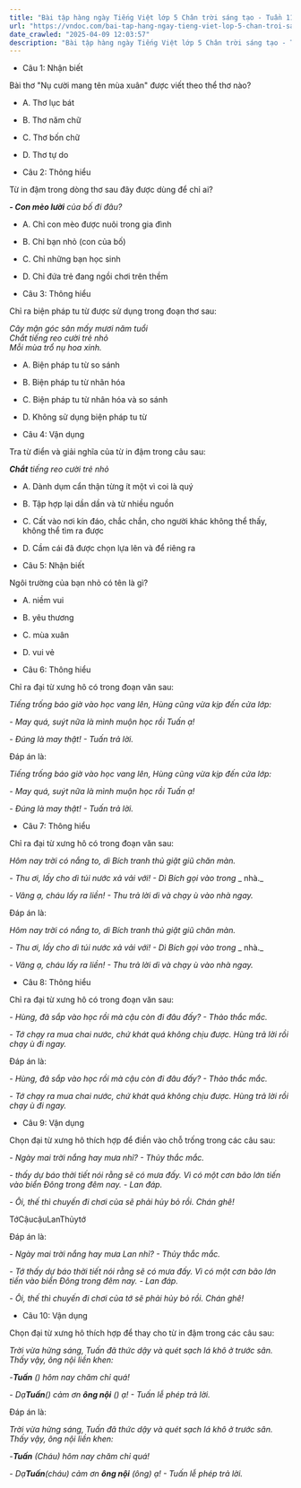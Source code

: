 ```yaml
---
title: "Bài tập hàng ngày Tiếng Việt lớp 5 Chân trời sáng tạo - Tuần 11 - Thứ 2 gồm các câu hỏi tổng hợp nội dung Đọc hiểu văn bản và Luyện từ và câu được học ở Tuần 11 trong chương trình Tiếng Việt lớp 5 Tập 1 Chân trời sáng tạo."
url: "https://vndoc.com/bai-tap-hang-ngay-tieng-viet-lop-5-chan-troi-sang-tao-tuan-11-thu-2-331326"
date_crawled: "2025-04-09 12:03:57"
description: "Bài tập hàng ngày Tiếng Việt lớp 5 Chân trời sáng tạo - Tuần 11 - Thứ 2 gồm các câu hỏi tổng hợp nội dung Đọc hiểu văn bản và Luyện từ và câu được học ở Tuần 11 trong chương trình Tiếng Việt lớp 5 Tập 1 Chân trời sáng tạo."
---
```


* Câu 1:  Nhận biết

Bài thơ "Nụ cười mang tên mùa xuân" được viết theo thể thơ nào?

  * A. Thơ lục bát 
  * B. Thơ năm chữ 
  * C. Thơ bốn chữ 
  * D. Thơ tự do 



* Câu 2:  Thông hiểu

Từ in đậm trong dòng thơ sau đây được dùng để chỉ ai?

_**\- Con mèo lười** của bố đi đâu?_

  * A. Chỉ con mèo được nuôi trong gia đình 
  * B. Chỉ bạn nhỏ (con của bố) 
  * C. Chỉ những bạn học sinh 
  * D. Chỉ đứa trẻ đang ngồi chơi trên thềm 



* Câu 3:  Thông hiểu

Chỉ ra biện pháp tu từ được sử dụng trong đoạn thơ sau:

_Cây mận góc sân mấy mươi năm tuổi_  
 _Chắt tiếng reo cười trẻ nhỏ_  
 _Mỗi mùa trổ nụ hoa xinh._

  * A. Biện pháp tu từ so sánh 
  * B. Biện pháp tu từ nhân hóa 
  * C. Biện pháp tu từ nhân hóa và so sánh 
  * D. Không sử dụng biện pháp tu từ 



* Câu 4:  Vận dụng

Tra từ điển và giải nghĩa của từ in đậm trong câu sau:

_**Chắt** tiếng reo cười trẻ nhỏ_

  * A. Dành dụm cẩn thận từng ít một vì coi là quý 
  * B. Tập hợp lại dần dần và từ nhiều nguồn 
  * C. Cất vào nơi kín đáo, chắc chắn, cho người khác không thể thấy, không thể tìm ra được 
  * D. Cầm cái đã được chọn lựa lên và để riêng ra 



* Câu 5:  Nhận biết

Ngôi trường của bạn nhỏ có tên là gì?

  * A. niềm vui 
  * B. yêu thương 
  * C. mùa xuân 
  * D. vui vẻ 



* Câu 6:  Thông hiểu

Chỉ ra đại từ xưng hô có trong đoạn văn sau:

_Tiếng trống báo giờ vào học vang lên, Hùng cũng vừa kịp đến cửa lớp:_

_- May quá, suýt nữa là mình muộn học rồi Tuấn ạ!_

_- Đúng là may thật! - Tuấn trả lời._

Đáp án là:

_Tiếng trống báo giờ vào học vang lên, Hùng cũng vừa kịp đến cửa lớp:_

_- May quá, suýt nữa là mình muộn học rồi Tuấn ạ!_

_- Đúng là may thật! - Tuấn trả lời._

* Câu 7:  Thông hiểu

Chỉ ra đại từ xưng hô có trong đoạn văn sau:

_Hôm nay trời có nắng to, dì Bích tranh thủ giặt giũ chăn màn._

_- Thu ơi, lấy cho dì túi nước xả vải với! \- Dì Bích gọi vào trong_ _ nhà._

_- Vâng ạ, cháu lấy ra liền! - Thu trả lời dì và chạy ù vào nhà ngay._

Đáp án là:

_Hôm nay trời có nắng to, dì Bích tranh thủ giặt giũ chăn màn._

_- Thu ơi, lấy cho dì túi nước xả vải với! \- Dì Bích gọi vào trong_ _ nhà._

_- Vâng ạ, cháu lấy ra liền! - Thu trả lời dì và chạy ù vào nhà ngay._

* Câu 8:  Thông hiểu

Chỉ ra đại từ xưng hô có trong đoạn văn sau:

_- Hùng, đã sắp vào học rồi mà cậu còn đi đâu đấy? - Thảo thắc mắc._

_- Tớ chạy ra mua chai nước, chứ khát quá không chịu được. Hùng trả lời rồi chạy ù đi ngay._

Đáp án là:

_- Hùng, đã sắp vào học rồi mà cậu còn đi đâu đấy? - Thảo thắc mắc._

_- Tớ chạy ra mua chai nước, chứ khát quá không chịu được. Hùng trả lời rồi chạy ù đi ngay._

* Câu 9:  Vận dụng

Chọn đại từ xưng hô thích hợp để điền vào chỗ trống trong các câu sau:

_\- Ngày mai trời nắng hay mưa nhỉ? - Thủy thắc mắc._

_- thấy dự báo thời tiết nói rằng sẽ có mưa đấy. Vì có một cơn bão lớn tiến vào biển Đông trong đêm nay. - Lan đáp._

_\- Ôi, thế thì chuyến đi chơi của sẽ phải hủy bỏ rồi. Chán ghê!_

TớCậucậuLanThủytớ

Đáp án là:

_\- Ngày mai trời nắng hay mưa Lan nhỉ? - Thủy thắc mắc._

_- Tớ thấy dự báo thời tiết nói rằng sẽ có mưa đấy. Vì có một cơn bão lớn tiến vào biển Đông trong đêm nay. - Lan đáp._

_\- Ôi, thế thì chuyến đi chơi của tớ sẽ phải hủy bỏ rồi. Chán ghê!_

* Câu 10:  Vận dụng

Chọn đại từ xưng hô thích hợp để thay cho từ in đậm trong các câu sau:

_Trời vừa hửng sáng, Tuấn đã thức dậy và quét sạch lá khô ở trước sân. Thấy vậy, ông nội liền khen:_

_-**Tuấn** () hôm nay chăm chỉ quá!_

_\- Dạ**Tuấn**() cảm ơn **ông nội** () ạ! - Tuấn lễ phép trả lời._

Đáp án là:

_Trời vừa hửng sáng, Tuấn đã thức dậy và quét sạch lá khô ở trước sân. Thấy vậy, ông nội liền khen:_

_-**Tuấn** (Cháu) hôm nay chăm chỉ quá!_

_\- Dạ**Tuấn**(cháu) cảm ơn **ông nội** (ông) ạ! - Tuấn lễ phép trả lời._
